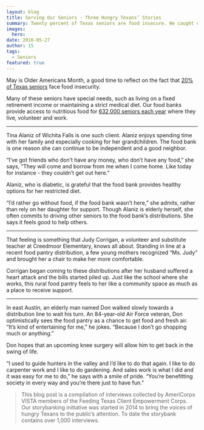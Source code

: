 ```yaml
---
layout: blog
title: Serving Our Seniors - Three Hungry Texans’ Stories
summary: Twenty percent of Texas seniors are food insecure. We caught up with three of them. 
images:
  hero: 
date: 2016-05-27
author: 15
tags: 
  - Seniors
featured: true
---
```

May is Older Americans Month, a good time to reflect on the fact that [20% of Texas seniors]( http://www.nfesh.org/wp-content/uploads/2015/04/2012-to-2013-comp-Alpha.pdf) face food insecurity. 

Many of these seniors have special needs, such as living on a fixed retirement income or maintaining a strict medical diet. Our food banks provide access to nutritious food for [632,000 seniors each year]( http://www.feedingtexas.org/product/2014/11/01-Hunger-In-America-2014-Texas-Report) where they live, volunteer and work. 

---

Tina Alaniz of Wichita Falls is one such client. Alaniz enjoys spending time with her family and especially cooking for her grandchildren. The food bank is one reason she can continue to be independent and a good neighbor. 

“I’ve got friends who don’t have any money, who don’t have any food,” she says, “They will come and borrow from me when I come home. Like today for instance - they couldn’t get out here.” 

Alaniz, who is diabetic, is grateful that the food bank provides healthy options for her restricted diet.  

“I’d rather go without food, if the food bank wasn’t here,” she admits, rather than rely on her daughter for support. Though Alaniz is elderly herself, she often commits to driving other seniors to the food bank’s distributions. She says it feels good to help others.  

---

That feeling is something that Judy Corrigan, a volunteer and substitute teacher at Creedmoor Elementary, knows all about. Standing in line at a recent food pantry distribution, a few young mothers recognized “Ms. Judy” and brought her a chair to make her more comfortable. 

Corrigan began coming to these distributions after her husband suffered a heart attack and the bills started piled up. Just like the school where she works, this rural food pantry feels to her like a community space as much as a place to receive support. 

---

In east Austin, an elderly man named Don walked slowly towards a distribution line to wait his turn. An 84-year-old Air Force veteran, Don optimistically sees the food pantry as a chance to get food and fresh air. “It’s kind of entertaining for me,” he jokes. “Because I don’t go shopping much or anything.” 

Don hopes that an upcoming knee surgery will allow him to get back in the swing of life.

“I used to guide hunters in the valley and I’d like to do that again. I like to do carpenter work and I like to do gardening. And sales work is what I did and it was easy for me to do,” he says with a smile of pride. “You’re benefitting society in every way and you’re there just to have fun.” 

>This blog post is a compilation of interviews collected by AmeriCorps VISTA members of the Feeding Texas Client Empowerment Corps. Our storybanking initiative was started in 2014 to bring the voices of hungry Texans to the public’s attention. To date the storybank contains over 1,000 interviews.
